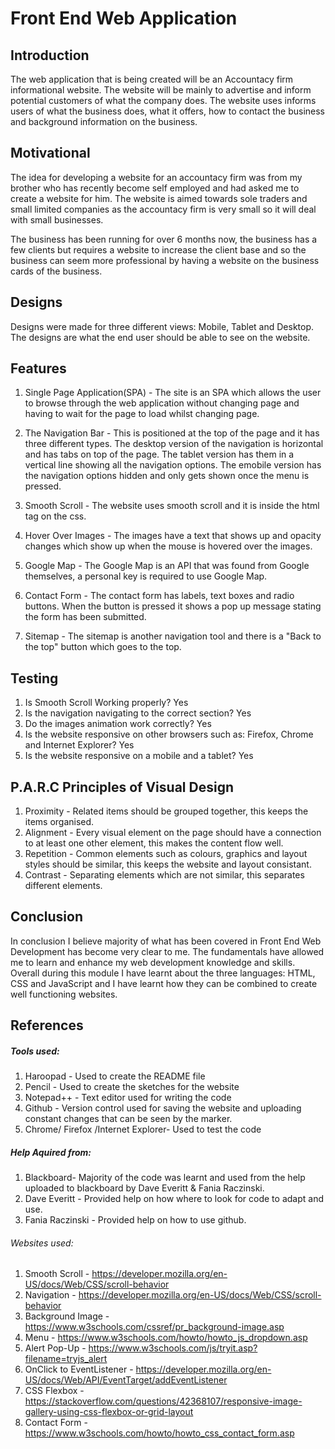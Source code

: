 # Front End Web Application

##  Introduction
The web application that is being created will be an Accountacy firm informational website. The website will be mainly to advertise and inform potential customers of what the company does. The website uses informs users of what the business does, what it offers, how to contact the business and background information on the business.

##  Motivational
The idea for developing a website for an accountacy firm was from my brother who has recently become self employed and had asked me to create a website for him. The website is aimed towards sole traders and small limited companies as the accountacy firm is very small so it will deal with small businesses.

The business has been running for over 6 months now, the business has a few clients but requires a website to increase the client base and so the business can seem more professional by having a website on the business cards of the business.

## Designs
Designs were made for three different views: Mobile, Tablet and Desktop. The designs are what the end user should be able to see on the website.

## Features
1. Single Page Application(SPA) - The site is an SPA which allows the user to browse through the web application without changing page and having to wait for the page to load whilst changing page.

2. The Navigation Bar - This is positioned at the top of the page and it has three different types. The desktop version of the navigation is horizontal and has tabs on top of the page. The tablet version has them in a vertical line showing all the navigation options. The emobile version has the navigation options hidden and only gets shown once the menu is pressed.

3. Smooth Scroll - The website uses smooth scroll  and it is inside the html tag on the css.

4. Hover Over Images - The images have a text that shows up and opacity changes which show up when the mouse is hovered over the images.

5. Google Map - The Google Map is an API that was found from Google themselves, a personal key is required to use Google Map.

6. Contact Form - The contact form has labels, text boxes and radio buttons. When the button is pressed it shows a pop up message stating the form has been submitted.

7. Sitemap - The sitemap is another navigation tool and there is a "Back to the top" button which goes to the top.

## Testing

1. Is Smooth Scroll Working properly?
	Yes
2. Is the navigation navigating to the correct section?
	Yes
3. Do the images animation work correctly?
	Yes
4. Is the website responsive on other browsers such as: Firefox, Chrome and Internet Explorer?
	Yes
5. Is the website responsive on a mobile and a tablet?
	Yes

## P.A.R.C Principles of Visual Design

1. Proximity - Related items should be grouped together, this keeps the items organised.
2. Alignment - Every visual element on the page should have a connection to at least one other element, this makes the content flow well.
3. Repetition - Common elements such as colours, graphics and layout styles should be similar, this keeps the website and layout consistant.
4. Contrast - Separating elements which are not similar, this separates different elements.

## Conclusion
In conclusion I believe majority of what has been covered in Front End Web Development has become very clear to me. The fundamentals have allowed me to learn and enhance my web development knowledge and skills. Overall during this module I have learnt about the three languages: HTML, CSS and JavaScript and I have learnt how they can be combined to create well functioning websites.

## References
##### Tools used:
1. Haroopad - Used to create the README file
2. Pencil - Used to create the sketches for the website
3. Notepad++ - Text editor used for writing the code
4. Github - Version control used for saving the website and uploading constant changes that can be seen by the marker.
5. Chrome/ Firefox /Internet Explorer- Used to test the code

##### Help Aquired from:
1. Blackboard- Majority of the code was learnt and used from the help uploaded to blackboard by Dave Everitt & Fania Raczinski.
2. Dave Everitt - Provided help on how where to look for code to adapt and use.
3. Fania Raczinski - Provided help on how to use github.

###### Websites used:
1. Smooth Scroll - https://developer.mozilla.org/en-US/docs/Web/CSS/scroll-behavior
2. Navigation - https://developer.mozilla.org/en-US/docs/Web/CSS/scroll-behavior
3. Background Image - https://www.w3schools.com/cssref/pr_background-image.asp
4. Menu - https://www.w3schools.com/howto/howto_js_dropdown.asp
5. Alert Pop-Up - https://www.w3schools.com/js/tryit.asp?filename=tryjs_alert
6. OnClick to EventListener - https://developer.mozilla.org/en-US/docs/Web/API/EventTarget/addEventListener
7. CSS Flexbox - https://stackoverflow.com/questions/42368107/responsive-image-gallery-using-css-flexbox-or-grid-layout
8. Contact Form - https://www.w3schools.com/howto/howto_css_contact_form.asp

